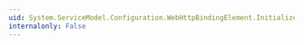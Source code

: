 ```yaml
---
uid: System.ServiceModel.Configuration.WebHttpBindingElement.InitializeFrom(System.ServiceModel.Channels.Binding)
internalonly: False
---
```

